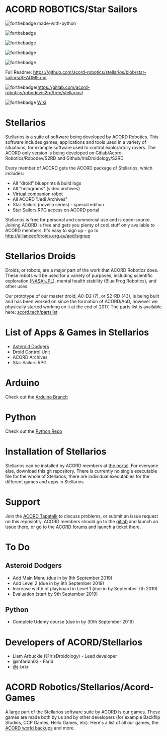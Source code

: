 
# ACORD ROBOTICS/Star Sailors

![forthebadge made-with-python](http://ForTheBadge.com/images/badges/made-with-python.svg)

![forthebadge](https://forthebadge.com/images/badges/built-for-android.svg)

![forthebadge](https://forthebadge.com/images/badges/built-with-science.svg)

![forthebadge](https://forthebadge.com/images/badges/made-with-c-plus-plus.svg)

![forthebadge](https://forthebadge.com/images/badges/made-with-c-sharp.svg)

Full Readme: https://github.com/acord-robotics/stellarios/blob/star-sailors/README.md

![forthebadge](https://img.shields.io/badge/Droid-Blueprints-blueviolet)(https://gitlab.com/acord-robotics/robodev/s2rd/tree/stellarios)

![forthebadge](https://img.shields.io/badge/Droid-Wiki-violet)
[Wiki](https://gitlab.com/acord-robotics/robodev/s2rd/wikis/home)

# Stellarios
Stellarios is a suite of software being developed by ACORD Robotics. This software includes games, applications and tools used in a variety of situations, for example software used to control explorartory rovers. The ACORD only version is being developed on Gitlab/Acord-Robotics/Robodev/S2RD and Github/IrisDroidology/S2RD

Every member of ACORD gets the ACORD package of Stellarios, which includes:
* All "droid" blueprints & build logs
* All "holograms" (video archives)
* Virtual companion robot
* All ACORD "Jedi Archives"
* Star Sailors (novella series) - special edition
* Star Sailors RPG access on ACORD portal

Stellarios is free for personal and commercial use and is open-source. Joining ACORD is free and gets you plenty of cool stuff only available to ACORD members. It's easy to sign up - go to http://allianceofdroids.org.au/aod/signup

# Stellarios Droids
Droids, or robots, are a major part of the work that ACORD Robotics does. These robots will be used for a variety of purposes, including scientific exploration ([NASA-JPL](http://github.com/nasa-jpl)), mental health stability (Blue Frog Robotics), and other uses.

Our prototype of our master droid, A0-D2 (7), or S2-RD (43), is being built and has been worked on since the formation of ACORD/AoD, however we physically started working on it at the end of 2017. The parts list is available here: [acord.tech/partslist](https://irisdroidology.github.io/otr/meeting-with-adventures/)

# List of Apps & Games in Stellarios
* [Asteroid Dodgers](#asteroid-dodgers)
* Droid Control Unit
* ACORD Archives
* Star Sailors RPG

# Arduino
Check out the [Arduino Branch](http://github.com/acord-robotics/stellarios/tree/_arduino)

# Python
Check out the [Python Repo](http://irisdroidology.github.io/learning-python)

# Installation of Stellarios
Stellarios can be installed by ACORD members at [the portal](http://allianceofdroids.org.au/aod/star-sailors-embed). For everyone else, download this git repository. There is currently no single executable file for the whole of Stellarios, there are individual executables for the different games and apps in Stellarios

# Support
Join the [ACORD Tapatalk](https://www.tapatalk.com/groups/acordrobotics/) to discuss problems, or submit an issue request on this reposiotry. ACORD members should go to the [gitlab](http://gitlab.com/acord-robotics/robodev/s2rd) and launch an issue there, or go to the [ACORD forums](http://allianceofdroids.org.au/aod/forums) and launch a ticket there.

# To Do
## Asteroid Dodgers
* Add Main Menu (due in by 8th September 2019)
* Add Level 2 (due in by 8th September 2019)
* Increase width of playboard in Level 1 (due in by September 7th 2019)
* Evaluation (start by 9th September 2019)

## Python
* Complete Udemy course (due in by 30th September 2019)

# Developers of ACORD/Stellarios
* Liam Arbuckle (@IrisDroidology) - Lead developer
* @mfaridn03 - Farid
* @j-brkr 

# ACORD Robotics/Stellarios/Acord-Games
A large part of the Stellarios software suite by ACORD is our games. These games are made both by us and by other developers (for example Backflip Studios, CCP Games, Hello Games, etc). Here's a list of all our games, the [ACORD world backups](http://allianceofdroids.org.au/aod/forums/forum/droidologists/aod-game-worlds/) and more.

